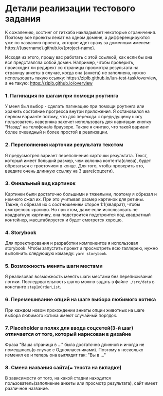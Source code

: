 # Детали реализации тестового задания
К сожалению, хостинг от гитхаба накладывает некоторые ограничения. Поэтому все проекты лежат на одном домене, а дифференцируются уже по названию проекта, которое идет сразу за доменным именем:
https://{username}.github.io/{project-name}.

Исходя из этого, прошу вас работать с этой ссылкой, как если бы она вся представляла собой домен. Например, чтобы проверить, происходит ли редирект со страницы просмотра результата на страницу анкеты в случае, когда она (анкета) не заполнена, нужно использовать такую ссылку:
https://ziplb.github.io/lun-test-task/overview, а не такую: https://ziplb.github.io/overview

### 1. Пагинация по шагам при помощи роутинга
У меня был выбор - сделать пагинацию при помощи роутинга или хранить состояние прогресса внутри приложения. Я остановился на первом варианте потому, что для перехода к предыдущему шагу пользователь наверняка захочет использовать для навигации кнопку "Назад" на телефона/в браузере. Также я считаю, что такой вариант более очевидный и более простой в реализации.
### 2. Переполнения карточки результата текстом 
Я предусмотрел вариант переполнения карточки результата. Текст, который имеет больший размер, чем колонка контента(слева), будет обрезаться с троеточием в конце. Для того, чтобы проверить это, введите очень длинную ссылку на 3 шаге(соцсети).
### 3. Финальный вид картинок
Картинки были достаточно большими и тяжелыми, поэтому я обрезал и немного сжал их. При это учитывал размер картинок для ретины. Также, я обрезал их с соотношением сторон 1:1(квадрат), чтобы смотрелось красиво. Но при этом, даже если использовать не квадратную картинку, она подстроится подстроится под квадратный контейнер, масштабируется и будет смотрется хорошо.
### 4. Storybook
Для проектирования и разработки компонентов я использовал storybook. Чтобы запустить проект и просмотреть всю галлерею, нужно выполнить следующую команду: `yarn storybook`.
### 5. Возможность менять шаги местами
Я реализовал возможность менять шаги местами без переписывания логики. Последовательность шагов можно задать в файле `./src/data` в константе `stepInOrderList`.
### 6. Перемешивание опций на шаге выбора любимого котика
При каждом новом прохождении анкеты опции животных на шаге выбора любимого котика имеют случайный порядок.
### 7. Placeholder в полях для ввода соцсетей(3-й шаг) отличается от того, который нарисован в дизайне
Фраза "Ваша страница в ..." была достаточно длинной и иногда не помещалась(в случае с Одноклассниками). Поэтому я несколько изменил ее и теперь она выглядит так: "Вы в ..."
### 8. Смена названия сайта(= текста на вкладке)
В зависимости от того, на какой стадии находится пользователь(заполнение анкеты или просмотр результата), сайт имеет различное название.
